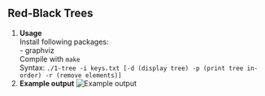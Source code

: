 ## Red-Black Trees
 1. **Usage**  
	Install following packages:  
		 - graphviz  
	Compile with `make`  
	Syntax: `./1-tree -i keys.txt [-d (display tree) -p (print tree in-order) -r (remove elements)]`  
2. **Example output**
![Example output](https://raw.githubusercontent.com/sgrams/cormen/master/13-red_black_tree/tree.svg?sanitize=true)

